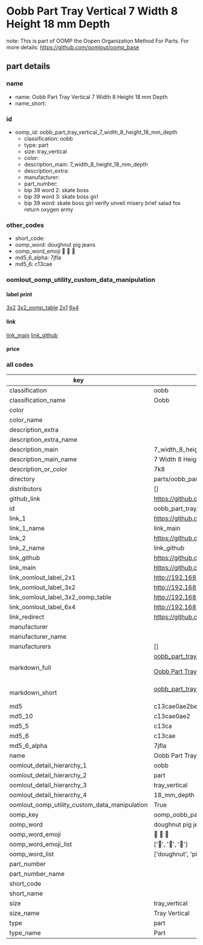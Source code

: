 # Oobb Part Tray Vertical 7 Width 8 Height 18 mm Depth  

note: This is part of OOMP the Oopen Organization Method For Parts. For more details: https://github.com/oomlout/oomp_base

##  part details
  







### name
* name: Oobb Part Tray Vertical 7 Width 8 Height 18 mm Depth
* name_short: 
### id
* oomp_id: oobb_part_tray_vertical_7_width_8_height_18_mm_depth
  * classification: oobb
  * type: part
  * size: tray_vertical
  * color: 
  * description_main: 7_width_8_height_18_mm_depth
  * description_extra: 
  * manufacturer: 
  * part_number: 
  * bip 39 word 2: skate boss
  * bip 39 word 3: skate boss girl
  * bip 39 word: skate boss girl verify unveil misery brief salad fox return oxygen army

### other_codes
* short_code: 
* oomp_word: doughnut pig jeans
* oomp_word_emoji :doughnut: :pig: :jeans:
* md5_6_alpha: 7jfla
* md5_6: c13cae






### oomlout_oomp_utility_custom_data_manipulation
#### label print
[3x2](http://192.168.1.245:1112/?label=oomp%207jfla)
[3x2_oomp_table](http://192.168.1.108:1112/?label=oomp%207jfla)
[2x1](http://192.168.1.242:1112/?label=oomp%207jfla)
[6x4](http://192.168.1.55:1112/?label=oomp%207jfla)    

#### link

[link_main](https://github.com/oomlout/oomlout_oomp_version_1_messy/tree/main/parts/oobb_part_tray_vertical_7_width_8_height_18_mm_depth) [link_github](https://github.com/oomlout/oomlout_oomp_version_1_messy/tree/main/parts/oobb_part_tray_vertical_7_width_8_height_18_mm_depth)                             

#### price







### all codes 
| key | value |  
| --- | --- |  
| classification | oobb |  
| classification_name | Oobb |  
| color |  |  
| color_name |  |  
| description_extra |  |  
| description_extra_name |  |  
| description_main | 7_width_8_height_18_mm_depth |  
| description_main_name | 7 Width 8 Height 18 mm Depth |  
| description_or_color | 7k8 |  
| directory | parts/oobb_part_tray_vertical_7_width_8_height_18_mm_depth |  
| distributors | [] |  
| github_link | https://github.com/oomlout/oomlout_oomp_part_src/tree/main/parts/oobb_part_tray_vertical_7_width_8_height_18_mm_depth |  
| id | oobb_part_tray_vertical_7_width_8_height_18_mm_depth |  
| link_1 | https://github.com/oomlout/oomlout_oomp_version_1_messy/tree/main/parts/oobb_part_tray_vertical_7_width_8_height_18_mm_depth |  
| link_1_name | link_main |  
| link_2 | https://github.com/oomlout/oomlout_oomp_version_1_messy/tree/main/parts/oobb_part_tray_vertical_7_width_8_height_18_mm_depth |  
| link_2_name | link_github |  
| link_github | https://github.com/oomlout/oomlout_oomp_version_1_messy/tree/main/parts/oobb_part_tray_vertical_7_width_8_height_18_mm_depth |  
| link_main | https://github.com/oomlout/oomlout_oomp_version_1_messy/tree/main/parts/oobb_part_tray_vertical_7_width_8_height_18_mm_depth |  
| link_oomlout_label_2x1 | http://192.168.1.242:1112/?label=oomp%207jfla |  
| link_oomlout_label_3x2 | http://192.168.1.245:1112/?label=oomp%207jfla |  
| link_oomlout_label_3x2_oomp_table | http://192.168.1.108:1112/?label=oomp%207jfla |  
| link_oomlout_label_6x4 | http://192.168.1.55:1112/?label=oomp%207jfla |  
| link_redirect | https://github.com/oomlout/oomlout_oomp_version_1_messy/tree/main/parts/oobb_part_tray_vertical_7_width_8_height_18_mm_depth |  
| manufacturer |  |  
| manufacturer_name |  |  
| manufacturers | [] |  
| markdown_full | [oobb_part_tray_vertical_7_width_8_height_18_mm_depth](none)<br>[](none)<br>[Oobb Part Tray Vertical 7 Width 8 Height 18 Mm Depth](none)<br><br> |  
| markdown_short | [oobb_part_tray_vertical_7_width_8_height_18_mm_depth](none)<br><br> |  
| md5 | c13cae0ae2be437e36f73f2ac4868e50 |  
| md5_10 | c13cae0ae2 |  
| md5_5 | c13ca |  
| md5_6 | c13cae |  
| md5_6_alpha | 7jfla |  
| name | Oobb Part Tray Vertical 7 Width 8 Height 18 mm Depth |  
| oomlout_detail_hierarchy_1 | oobb |  
| oomlout_detail_hierarchy_2 | part |  
| oomlout_detail_hierarchy_3 | tray_vertical |  
| oomlout_detail_hierarchy_4 | 18_mm_depth |  
| oomlout_oomp_utility_custom_data_manipulation | True |  
| oomp_key | oomp_oobb_part_tray_vertical_7_width_8_height_18_mm_depth |  
| oomp_word | doughnut pig jeans |  
| oomp_word_emoji | :doughnut: :pig: :jeans: |  
| oomp_word_emoji_list | [':doughnut:', ':pig:', ':jeans:'] |  
| oomp_word_list | ['doughnut', 'pig', 'jeans'] |  
| part_number |  |  
| part_number_name |  |  
| short_code |  |  
| short_name |  |  
| size | tray_vertical |  
| size_name | Tray Vertical |  
| type | part |  
| type_name | Part |  
